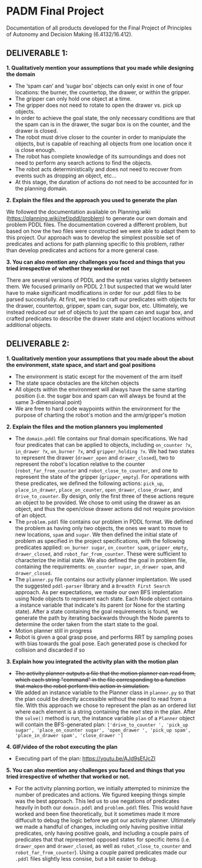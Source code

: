 # PADM Final Project

Documentation of all products developed for the Final Project of Principles of Autonomy and Decision Making (6.4132/16.412).

## DELIVERABLE 1: 

**1. Qualitatively mention your assumptions that you made while designing the domain**
- The ‘spam can’ and ‘sugar box’ objects can only exist in one of four locations: the burner, the countertop, the drawer, or within the gripper.
- The gripper can only hold one object at a time.
- The gripper does not need to rotate to open the drawer vs. pick up objects.
- In order to achieve the goal state, the only necessary conditions are that the spam can is in the drawer, the sugar box is on the counter, and the drawer is closed.
- The robot must drive closer to the counter in order to manipulate the objects, but is capable of reaching all objects from one location once it is close enough.
- The robot has complete knowledge of its surroundings and does not need to perform any search actions to find the objects.
- The robot acts deterministically and does not need to recover from events such as dropping an object, etc… 
- At this stage, the duration of actions do not need to be accounted for in the planning domain. 

**2. Explain the files and the approach you used to generate the plan**

We followed the documentation available on Planning.wiki (https://planning.wiki/ref/pddl/problem) to generate our own domain and problem PDDL files. The documentation covered a different problem, but based on how the two files were constructed we were able to adapt them to this project. Our approach was to develop the simplest possible set of predicates and actions for path planning specific to this problem, rather than develop predicates and actions for a more general case. 

**3. You can also mention any challenges you faced and things that you tried irrespective of whether they worked or not**

There are several versions of PDDL and the syntax varies slightly between them. We focused primarily on PDDL 2.1 but suspected that we would later have to make significant modifications in order for our .pddl files to be parsed successfully. At first, we tried to craft our predicates with objects for the drawer, countertop, gripper, spam can, sugar box, etc. Ultimately, we instead reduced our set of objects to just the spam can and sugar box, and crafted predicates to describe the drawer state and object locations without additional objects. 

## DELIVERABLE 2: 

**1. Qualitatively mention your assumptions that you made about the about the environment, state space, and start and goal positions**
- The environment is static except for the movement of the arm itself
- The state space obstacles are the kitchen objects
- All objects within the environment will always have the same starting position (i.e. the sugar box and spam can will always be found at the same 3-dimensional point)
- We are free to hard code waypoints within the environment for the purpose of charting the robot's motion and the arm/gripper's motion


**2. Explain the files and the motion planners you implemented**
- The `domain.pddl` file contains our final domain specifications. We had four predicates that can be applied to objects, including `on_counter ?x`, `in_drawer ?x`, `on_burner ?x`, and `gripper_holding ?x`. We had two states to represent the drawer (`drawer_open` and `drawer_closed`), two to represent the robot's location relative to the counter (`robot_far_from_counter` and `robot_close_to_counter`, and one to represent the state of the gripper (`gripper_empty`). For operations with these predicates, we defined the following actions: `pick_up`, `place_in_drawer`, `place_on_counter`, `open_drawer`, `close_drawer`, and `drive_to_counter`. By design, only the first three of these actions requre an object to be provided. We chose to omit using the drawer as an object, and thus the open/close drawer actions did not require provision of an object.
- The `problem.pddl` file contains our problem in PDDL format. We defined the problem as having only two objects, the ones we want to move to new locations, `spam` and `sugar`. We then defined the initial state of problem as specified in the project specifications, with the following predicates applied: `on_burner sugar`, `on_counter spam`, `gripper_empty`, `drawer_closed`, and `robot_far_from_counter`. These were sufficient to characterize the initial state. We also defined the goal in problem file, containing the requirements: `on_counter sugar`, `in_drawer spam`, and `drawer_closed`.
- The `planner.py` file contains our activity planner implentation. We used the suggested `pddl-parser` library and a `Breadth First Search` approach. As per expectations, we made our own BFS implentation using Node objects to represent each state. Each Node object contains a instance variable that indicate's its parent (or None for the starting state). After a state containing the goal requirements is found, we generate the path by iterating backwards through the Node parents to determine the order taken from the start state to the goal.
- Motion planner still in progress
- Robot is given a goal grasp pose, and performs RRT by sampling poses with bias towards the goal pose. Each generated pose is checked for collision and discarded if so

**3. Explain how you integrated the activity plan with the motion plan**
- ~~The activity planner outputs a file that the motion planner can read from, which each string "command" in the file corresponding to a function that makes the robot perform this action in simulation.~~
- We added an instance variable to the Planner class in `planner.py` so that the plan could be directly accessible without the need to read from a file. With this approach we chose to represent the plan as an ordered list where each element is a string containing the next step in the plan. After the `solve()` method is run, the instance variable `plan` of a `Planner` object will contain the BFS-generated plan: `['drive_to_counter ', 'pick_up sugar', 'place_on_counter sugar', 'open_drawer ', 'pick_up spam', 'place_in_drawer spam', 'close_drawer ']`

**4. GIF/video of the robot executing the plan**
- Executing part of the plan: https://youtu.be/AJd9sEfJcZI

**5. You can also mention any challenges you faced and things that you tried irrespective of whether that worked or not.**
- For the activity planning portion, we initially attempted to minimize the number of predicates and actions. We figured keeping things simple was the best approach. This led us to use negations of predicates heavily in both our `domain.pddl` and `problem.pddl` files. This would have worked and been fine theoretically, but it sometimes made it more diffucult to debug the logic before we got our activity planner. Ultimately we made a handful of changes, including only having positive initial predicates, only having positive goals, and including a couple pairs of predicates that that represented opposed states for specific items (i.e. `drawer_open` and `drawer_closed`, as well as `robot_close_to_counter` and `robot_far_from_counter`). Using a couple paired predicates made our `.pddl` files slightly less consise, but a bit easier to debug.
